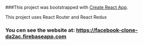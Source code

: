 

###This project was bootstrapped with [Create React App](https://github.com/facebook/create-react-app).

This project uses React Router and React Redux 

### You cen see the website at: https://facebook-clone-da2ac.firebaseapp.com
